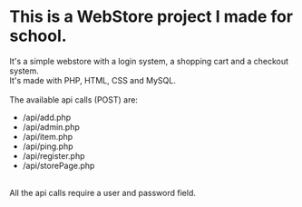 # This is a WebStore project I made for school.

It's a simple webstore with a login system, a shopping cart and a checkout system.<br>
It's made with PHP, HTML, CSS and MySQL.<br>
<br>
The available api calls (POST) are:<br>
 - /api/add.php<br>
 - /api/admin.php<br>
 - /api/item.php<br>
 - /api/ping.php<br>
 - /api/register.php<br>
 - /api/storePage.php<br>
<br>
All the api calls require a user and password field.<br>
